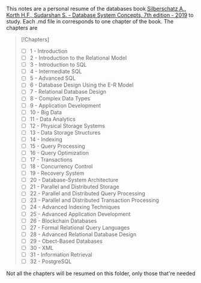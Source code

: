 
This notes are a personal resume of the databases book [Silberschatz A., Korth H.F., Sudarshan S. - Database System Concepts, 7th edition - 2019](https://db-book.com/) to study. Each .md file in corresponds to one chapter of the book. The chapters are

>[!Chapters]
>- [ ] 1 - Introduction
>- [ ] 2 - Introduction to the Relational Model
>- [ ] 3 - Introduction to SQL
>- [ ] 4 - Intermediate SQL
>- [ ] 5 - Advanced SQL
>- [ ] 6 - Database Design Using the E-R Model
>- [ ] 7 - Relational Database Design
>- [ ] 8 - Complex Data Types
>- [ ] 9 - Application Development
>- [ ] 10 - Big Data
>- [ ] 11 - Data Analytics
>- [ ] 12 - Physical Storage Systems
>- [ ] 13 - Data Storage Structures
>- [ ] 14 - Indexing
>- [ ] 15 - Query Processing
>- [ ] 16 - Query Optimization
>- [ ] 17 - Transactions
>- [ ] 18 - Concurrency Control
>- [ ] 19 - Recovery System
>- [ ] 20 - Database-System Architecture
>- [ ] 21 - Parallel and Distributed Storage
>- [ ] 22 - Parallel and Distributed Query Processing
>- [ ] 23 - Parallel and Distributed Transaction Processing
>- [ ] 24 - Advanced Indexing Techniques
>- [ ] 25 - Advanced Application Development
>- [ ] 26 - Blockchain Databases
>- [ ] 27 - Formal Relational Query Languages
>- [ ] 28 - Advanced Relational Database Design
>- [ ] 29 - Obect-Based Databases
>- [ ] 30 - XML
>- [ ] 31 - Information Retrieval
>- [ ] 32 - PostgreSQL

Not all the chapters will be resumed on this folder, only those that're needed
